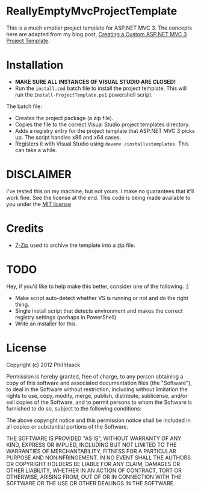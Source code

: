 # ReallyEmptyMvcProjectTemplate
This is a much emptier project template for ASP.NET MVC 3. The concepts here are adapted from my blog post, 
[Creating a Custom ASP.NET MVC 3 Project Template](http://haacked.com/archive/2011/06/05/creating-a-custom-asp-net-mvc-project-template.aspx).

# Installation
* __MAKE SURE ALL INSTANCES OF VISUAL STUDIO ARE CLOSED!__
* Run the `install.cmd` batch file to install the project template. This will run the `Install-ProjectTemplate.ps1` powershell script.

The batch file:

* Creates the project package (a zip file).
* Copies the file to the correct Visual Studio project templates directory.
* Adds a registry entry for the project template that ASP.NET MVC 3 picks up. The script handles x86 and x64 cases.
* Registers it with Visual Studio using `devenv /installvstemplates`. This can take a while.

# DISCLAIMER
I've tested this on my machine, but not yours. I make no guarantees that it'll work fine. See the license at the end. 
This code is being made available to you under the [MIT license](http://www.opensource.org/licenses/mit-license.php)

# Credits
* [7-Zip](http://www.7-zip.org/) used to archive the template into a zip file. 

# TODO
Hey, if you'd like to help make this better, consider one of the following. :)

* Make script auto-detect whether VS is running or not and do the right thing.
* Single install script that detects environment and makes the correct registry settings (perhaps in PowerShell)
* Write an installer for this.

# License
Copyright (c) 2012 Phil Haack

Permission is hereby granted, free of charge, to any person obtaining a copy of this software and associated documentation files (the "Software"), to deal in the Software without restriction, including without limitation the rights to use, copy, modify, merge, publish, distribute, sublicense, and/or sell copies of the Software, and to permit persons to whom the Software is furnished to do so, subject to the following conditions:

The above copyright notice and this permission notice shall be included in all copies or substantial portions of the Software.

THE SOFTWARE IS PROVIDED "AS IS", WITHOUT WARRANTY OF ANY KIND, EXPRESS OR IMPLIED, INCLUDING BUT NOT LIMITED TO THE WARRANTIES OF MERCHANTABILITY, FITNESS FOR A PARTICULAR PURPOSE AND NONINFRINGEMENT. IN NO EVENT SHALL THE AUTHORS OR COPYRIGHT HOLDERS BE LIABLE FOR ANY CLAIM, DAMAGES OR OTHER LIABILITY, WHETHER IN AN ACTION OF CONTRACT, TORT OR OTHERWISE, ARISING FROM, OUT OF OR IN CONNECTION WITH THE SOFTWARE OR THE USE OR OTHER DEALINGS IN THE SOFTWARE.